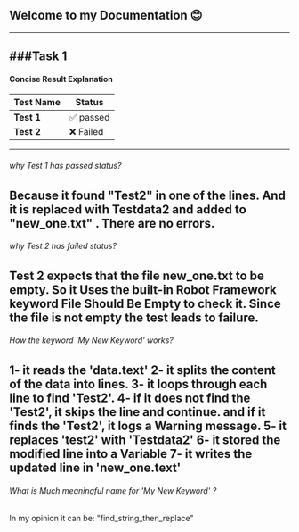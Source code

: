 ## Welcome to my Documentation 😊
---------------------------------------
###Task 1
----------------------------------

#### Concise Result Explanation

|Test Name    |    Status  |  
|-------------|------------|    
| **Test 1**  | ✅ passed |
| **Test 2**  | ❌ Failed |
---------------------------------------------------------------------
######  why Test 1 has passed status?

Because it found "Test2" in one of the lines. And it is replaced with Testdata2
and added to "new_one.txt" . There are no errors.
---------------------------------------------------------------------------
######  why Test 2 has failed status?

Test 2 expects that the file new_one.txt to be empty.
So it Uses the built-in Robot Framework keyword **File Should Be Empty**  to
check it.
Since the file is not empty the test leads to failure.
------------------------------------------------------------------------
######  How the keyword 'My New Keyword' works?
1- it reads the 'data.text'
2- it splits the content of the data into lines.
3- it loops through each line to find 'Test2'.
4- if it does not find the 'Test2', it skips the line and continue. and if it
   finds the 'Test2', it logs a Warning message.
5- it replaces 'test2' with 'Testdata2'
6- it stored the modified line into a Variable
7- it writes the updated line in 'new_one.text'
-----------------------------------------------------------------------------
###### What is Much meaningful name for 'My New Keyword' ?
In my opinion it can be:  "find_string_then_replace"
